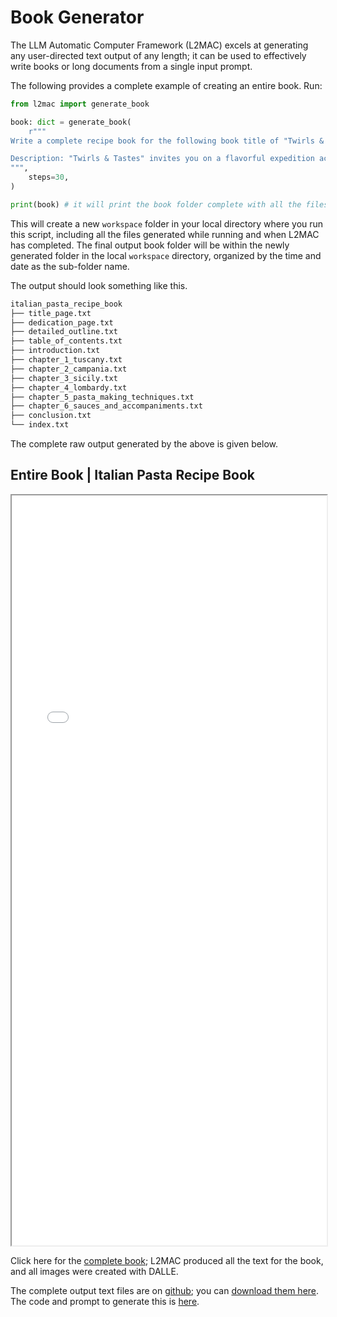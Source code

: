 # Book Generator

The LLM Automatic Computer Framework (L2MAC) excels at generating any user-directed text output of any length; it can be used to effectively write books or long documents from a single input prompt.

The following provides a complete example of creating an entire book. Run:

```python
from l2mac import generate_book

book: dict = generate_book(
    r"""
Write a complete recipe book for the following book title of "Twirls & Tastes: A Journey Through Italian Pasta"

Description: "Twirls & Tastes" invites you on a flavorful expedition across Italy, exploring the diverse pasta landscape from the sun-drenched hills of Tuscany to the bustling streets of Naples. Discover regional specialties, learn the stories behind each dish, and master the art of pasta making with easy-to-follow recipes that promise to delight your senses.
""",
    steps=30,
)

print(book) # it will print the book folder complete with all the files as a dictionary
```

This will create a new `workspace` folder in your local directory where you run this script, including all the files generated while running and when L2MAC has completed. The final output book folder will be within the newly generated folder in the local `workspace` directory, organized by the time and date as the sub-folder name.

The output should look something like this.

```bash
italian_pasta_recipe_book
├── title_page.txt
├── dedication_page.txt
├── detailed_outline.txt
├── table_of_contents.txt
├── introduction.txt
├── chapter_1_tuscany.txt
├── chapter_2_campania.txt
├── chapter_3_sicily.txt
├── chapter_4_lombardy.txt
├── chapter_5_pasta_making_techniques.txt
├── chapter_6_sauces_and_accompaniments.txt
├── conclusion.txt
└── index.txt
```

The complete raw output generated by the above is given below.

## Entire Book | Italian Pasta Recipe Book

<iframe src="/L2MAC/TwirlsAndTastesAJourneyThroughItalianPasta.pdf" width="100%" height="1200px">
    This browser does not support PDFs. Please download the PDF to view it: <a href="/TwirlsAndTastesAJourneyThroughItalianPasta.pdf">Download PDF</a>.
</iframe>

Click here for the [complete book](/TwirlsAndTastesAJourneyThroughItalianPasta.pdf); L2MAC produced all the text for the book, and all images were created with DALLE.

The complete output text files are on [github](https://github.com/samholt/L2MAC/tree/master/docs/generated_examples/italian_pasta_recipe_book); you can [download them here](/italian_pasta_recipe_book.zip). The code and prompt to generate this is [here](https://github.com/samholt/L2MAC/blob/master/examples/generate_book.py).
